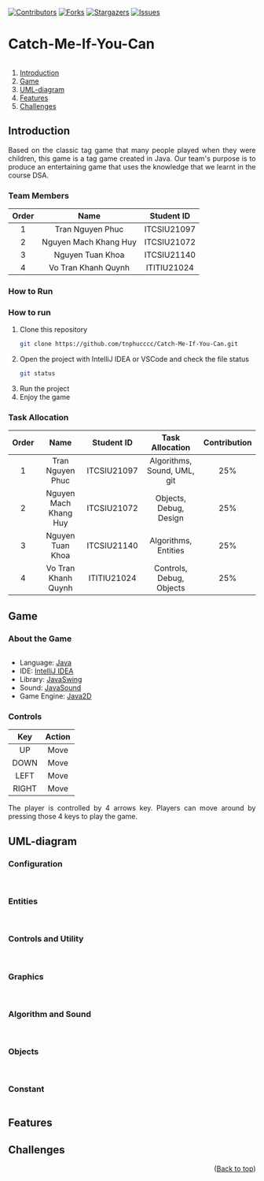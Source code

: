 [![Contributors][contributors-shield]][contributors-url]
[![Forks][forks-shield]][forks-url]
[![Stargazers][stars-shield]][stars-url]
[![Issues][issues-shield]][issues-url]
# Catch-Me-If-You-Can

<!--suppress ALL -->
<div align="center">
<img src="src/main/resources/Screenshots/MenuScreen.png" alt="">
</div>

<!-- TABLE OF CONTENTS -->
1. [Introduction](#Introduction)
2. [Game](#Game)
3. [UML-diagram](#UML-diagram)
4. [Features](#Features)
5. [Challenges](#Challenges)

<!-- <details>
<summary>Table of Contents</summary>
<ol>
    <li>
        <a href="#Introduction">Introduction</a>
        <ul>
            <li><a href="#Team-Members">Team Members</a></li>
            <li><a href="#How-to-Run">How to Run</a></li>
            <li><a href="#Task-Allocation">Task Allocation</a></li>
        </ul>
    </li>
    <li>
        <a href="#Game">Game</a>
        <ul>
            <li><a href="#About-the-Game">About the Game</a></li>
            <li><a href="#Controls">Controls</a></li>
            <li><a href="#Items">Items</a></li>
        </ul>
    </li>
    <li><a href="#UML-diagram">UML-diagram</a></li>
    <li><a href="#Features">Features</a></li>
    <li><a href="#Challenges">Challenges</a></li>
</ol>
</details> -->

<!-- ABOUT THE PROJECT -->
## Introduction <a name="Introduction"></a>
<div style = "text-align: justify">
Based on the classic tag game that many people played when they were children, this game is a tag game created in Java.
Our team's purpose is to produce an entertaining game that uses the knowledge that we learnt in the course DSA.
</div>

### Team Members
| Order |         Name          | Student ID  |
|:-----:|:---------------------:|:-----------:|
|   1   |   Tran Nguyen Phuc    | ITCSIU21097 |
|   2   | Nguyen Mach Khang Huy | ITCSIU21072 |
|   3   |   Nguyen Tuan Khoa    | ITCSIU21140 |
|   4   |  Vo Tran Khanh Quynh  | ITITIU21024 |

### How to Run

### How to run

1. Clone this repository
    ```sh
    git clone https://github.com/tnphucccc/Catch-Me-If-You-Can.git
    ```
2. Open the project with IntelliJ IDEA or VSCode and check the file status
    ```sh
    git status
    ```
3. Run the project
4. Enjoy the game

### Task Allocation

| Order |         Name          | Student ID  |       Task Allocation       | Contribution |
|:-----:|:---------------------:|:-----------:|:---------------------------:|:------------:|
|   1   |   Tran Nguyen Phuc    | ITCSIU21097 | Algorithms, Sound, UML, git |     25%      |
|   2   | Nguyen Mach Khang Huy | ITCSIU21072 |   Objects, Debug, Design    |     25%      |
|   3   |   Nguyen Tuan Khoa    | ITCSIU21140 |    Algorithms, Entities     |     25%      |
|   4   |  Vo Tran Khanh Quynh  | ITITIU21024 |  Controls, Debug, Objects   |     25%      |

<!-- GAME -->
## Game <a name="Game"></a>

### About the Game
<div align="center">
<img src="src/main/resources/Screenshots/GameScreen.png" alt="">
</div>

- Language: [Java](https://www.java.com/en/)
- IDE: [IntelliJ IDEA](https://www.jetbrains.com/idea/)
- Library: [JavaSwing](https://docs.oracle.com/javase/7/docs/api/javax/swing/package-summary.html)
- Sound: [JavaSound](https://docs.oracle.com/javase/tutorial/sound/index.html)
- Game Engine: [Java2D](https://docs.oracle.com/javase/7/docs/api/java/awt/Graphics2D.html)

### Controls

|  Key  | Action |
|:-----:|:------:|
|  UP   |  Move  |
| DOWN  |  Move  |
| LEFT  |  Move  |
| RIGHT |  Move  |

<div style="text-align: justify">
The player is controlled by 4 arrows key. Players can move around by pressing those 4 keys to play the game.
</div>

<!-- UML-diagram -->
## UML-diagram <a name="UML-diagram"></a>
<div>
   <h3>Configuration</h3>
      <div align="center">
        <img src="src/main/resources/UML/config.png" alt="">
      </div>
   <br />
   <h3>Entities</h3>
        <div align="center">
            <img src="src/main/resources/UML/entities.png" alt="">
        </div>
    <br />
    <h3>Controls and Utility</h3>
        <div align="center">
            <img src="src/main/resources/UML/core.png" alt="">
        </div>
    <br />
    <h3>Graphics</h3>
        <div align="center">
            <img src="src/main/resources/UML/graphics.png" alt="">
        </div>
    <br />
    <h3>Algorithm and Sound</h3>
        <div align="center">
            <img src="src/main/resources/UML/features.png" alt="">
        </div>
    <br />
    <h3>Objects</h3>
        <div align="center">
            <img src="src/main/resources/UML/objects.png" alt="">
        </div>
    <br />
    <h3>Constant</h3>
        <div align="center">
            <img src="src/main/resources/UML/constant.png" alt="">
        </div>
</div>

<!-- FEATURES -->
## Features <a name="Features"></a>


<!-- CHALLENGES -->
## Challenges <a name="Challenges"></a>


<p align="right">(<a href="#top">Back to top</a>)</p>

<!-- MARKDOWN LINKS & IMAGES -->
<!-- https://www.markdownguide.org/basic-syntax/#reference-style-links -->
[contributors-shield]: https://img.shields.io/github/contributors/tnphucccc/Catch-Me-If-You-Can.svg?style=for-the-badge
[contributors-url]: https://github.com/tnphucccc/Catch-Me-If-You-Can/graphs/contributors
[forks-shield]: https://img.shields.io/github/forks/tnphucccc/Catch-Me-If-You-Can.svg?style=for-the-badge
[forks-url]: https://github.com/tnphucccc/Catch-Me-If-You-Can/network/members
[stars-shield]: https://img.shields.io/github/stars/tnphucccc/Catch-Me-If-You-Can.svg?style=for-the-badge
[stars-url]: https://github.com/tnphucccc/Catch-Me-If-You-Can/stargazers
[issues-shield]: https://img.shields.io/github/issues/tnphucccc/Catch-Me-If-You-Can.svg?style=for-the-badge
[issues-url]: https://github.com/tnphucccc/Catch-Me-If-You-Can/issues